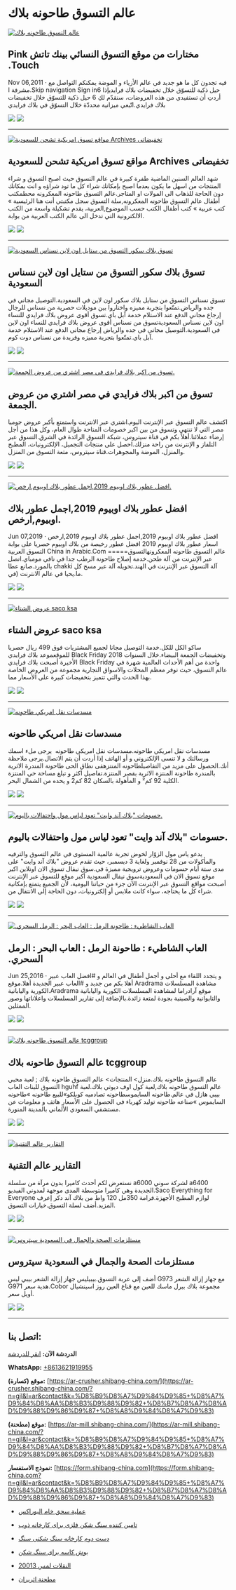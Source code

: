 # عالم التسوق طاحونه بلاك

<a href="https://swt.shibang-china.com/?n=gjl&l=ar&img&k=%D8%B9%D8%A7%D9%84%D9%85+%D8%A7%D9%84%D8%AA%D8%B3%D9%88%D9%82+%D8%B7%D8%A7%D8%AD%D9%88%D9%86%D9%87+%D8%A8%D9%84%D8%A7%D9%83" target="_blank">![عالم التسوق طاحونه بلاك](http://static.shibang-china.com/all-800x300/748.jpg)</a>

## ‫مختارات من موقع التسوق النسائي بينك تاتش Pink Touch.
Nov 06,2011 · فيه تجدون كل ما هو جديد في عالم الأزياء و الموضة يمكنكم التواصل مع مشرفة ا.Skip navigation Sign in6 حيل ذكية للتسوّق خلال تخفيضات بلاك فرايديإذا أردتِ أن تستفيدي من هذه العروضات، سنقدّم لكِ 6 حيل ذكية للتسوّق خلال تخفيضات بلاك فرايدي.اتّبعي ميزانية محددّة خلال التسوّق في بلاك فرايدي


<a href="https://whatsapp.shibangsoft.com/WhatsApp.php" target="_blank" title="WhatsApp">![](http://static.shibang-china.com/icon/whatsapp.png)</a> <a href="https://swt.shibang-china.com/?n=gjl&l=ar&icon&k=%D8%B9%D8%A7%D9%84%D9%85+%D8%A7%D9%84%D8%AA%D8%B3%D9%88%D9%82+%D8%B7%D8%A7%D8%AD%D9%88%D9%86%D9%87+%D8%A8%D9%84%D8%A7%D9%83" target="_blank">![](http://static.shibang-china.com/icon/chat-ar.png)</a>

---

<a href="https://swt.shibang-china.com/?n=gjl&l=ar&img&k=%D8%B9%D8%A7%D9%84%D9%85+%D8%A7%D9%84%D8%AA%D8%B3%D9%88%D9%82+%D8%B7%D8%A7%D8%AD%D9%88%D9%86%D9%87+%D8%A8%D9%84%D8%A7%D9%83" target="_blank">![مواقع تسوق امريكية تشحن للسعودية Archives تخفيضاتى](http://static.shibang-china.com/all-800x300/565.jpg)</a>

## مواقع تسوق امريكية تشحن للسعودية Archives تخفيضاتى
شهد العالم السنين الماضية طفرة كبيرة في عالم التسوق حيث اصبح التسوق و شراء المنتجات من اسهل ما يكون بعدما اصبح بإمكانك شراء كل ما تود شراؤه و انت بمكانك دون الحاجة للذهاب الي المولات او المتاجر.عالم التسوق طاحونه المعكرونه محطمكتب أطفال عالم التسوق طاحونه المعكرونه,سلة التسوق سجل مكتبتي أنت هنا الرئيسية » كتب عربية » كتب أطفال الكتب حسب الموضوع,العربية، يقدم تشكيلة واسعة من الكتب الالكترونية التي تدخل الى عالم الكتب العربية من بوابة.


<a href="https://whatsapp.shibangsoft.com/WhatsApp.php" target="_blank" title="WhatsApp">![](http://static.shibang-china.com/icon/whatsapp.png)</a> <a href="https://swt.shibang-china.com/?n=gjl&l=ar&icon&k=%D8%B9%D8%A7%D9%84%D9%85+%D8%A7%D9%84%D8%AA%D8%B3%D9%88%D9%82+%D8%B7%D8%A7%D8%AD%D9%88%D9%86%D9%87+%D8%A8%D9%84%D8%A7%D9%83" target="_blank">![](http://static.shibang-china.com/icon/chat-ar.png)</a>

---

<a href="https://swt.shibang-china.com/?n=gjl&l=ar&img&k=%D8%B9%D8%A7%D9%84%D9%85+%D8%A7%D9%84%D8%AA%D8%B3%D9%88%D9%82+%D8%B7%D8%A7%D8%AD%D9%88%D9%86%D9%87+%D8%A8%D9%84%D8%A7%D9%83" target="_blank">![تسوق بلاك سكور التسوق من ستايل اون لاين نسناس السعودية](http://static.shibang-china.com/all-800x300/764.jpg)</a>

## تسوق بلاك سكور التسوق من ستايل اون لاين نسناس السعودية
تسوق نسناس التسوق من ستايل بلاك سكور اون لاين في السعودية.التوصيل مجاني في جده والرياض.تمتّعوا بتجربة مميزه واختاروا بين موديلات حصرية من نسناس للرجال إرجاع مجاني الدفع عند الاستلام خدمة آبل باي.تسوق أقوى عروض بلاك فرايدي للنساء اون لاين نسناس السعوديةتسوق من نسناس أقوى عروض بلاك فرايدي للنساء اون لاين في السعودية.التوصيل مجاني في جده والرياض إرجاع مجاني الدفع عند الاستلام خدمة آبل باي.تمتّعوا بتجربة مميزه وفريدة من نسناس دوت كوم.


<a href="https://whatsapp.shibangsoft.com/WhatsApp.php" target="_blank" title="WhatsApp">![](http://static.shibang-china.com/icon/whatsapp.png)</a> <a href="https://swt.shibang-china.com/?n=gjl&l=ar&icon&k=%D8%B9%D8%A7%D9%84%D9%85+%D8%A7%D9%84%D8%AA%D8%B3%D9%88%D9%82+%D8%B7%D8%A7%D8%AD%D9%88%D9%86%D9%87+%D8%A8%D9%84%D8%A7%D9%83" target="_blank">![](http://static.shibang-china.com/icon/chat-ar.png)</a>

---

<a href="https://swt.shibang-china.com/?n=gjl&l=ar&img&k=%D8%B9%D8%A7%D9%84%D9%85+%D8%A7%D9%84%D8%AA%D8%B3%D9%88%D9%82+%D8%B7%D8%A7%D8%AD%D9%88%D9%86%D9%87+%D8%A8%D9%84%D8%A7%D9%83" target="_blank">![تسوق من اكبر بلاك فرايدي في مصر اشتري من عروض الجمعة.](http://static.shibang-china.com/all-800x300/1416.jpg)</a>

## تسوق من اكبر بلاك فرايدي في مصر اشتري من عروض الجمعة.
اكتشف عالم التسوق عبر الإنترنت اليوم.اشتري عبر الانترنت واستمتع بأكبر عروض جوميا مصر التي لا تنتهي وتسوق من بين اكبر خصومات المتاحة طوال العام، وكل هذا من أجل إرضاء عملائنا.أهلاً بكم في قناة سيتروس، شبكة التسوق الرائدة في الشرق.التسوق عبر التلفاز و الإنترنت من راحة منزلك.احصل على منتجات التجميل، الإلكترونيات، المطبخ والمنزل، الموضة والمجوهرات.قناة سيتروس، متعة التسوق من المنزل.


<a href="https://whatsapp.shibangsoft.com/WhatsApp.php" target="_blank" title="WhatsApp">![](http://static.shibang-china.com/icon/whatsapp.png)</a> <a href="https://swt.shibang-china.com/?n=gjl&l=ar&icon&k=%D8%B9%D8%A7%D9%84%D9%85+%D8%A7%D9%84%D8%AA%D8%B3%D9%88%D9%82+%D8%B7%D8%A7%D8%AD%D9%88%D9%86%D9%87+%D8%A8%D9%84%D8%A7%D9%83" target="_blank">![](http://static.shibang-china.com/icon/chat-ar.png)</a>

---

<a href="https://swt.shibang-china.com/?n=gjl&l=ar&img&k=%D8%B9%D8%A7%D9%84%D9%85+%D8%A7%D9%84%D8%AA%D8%B3%D9%88%D9%82+%D8%B7%D8%A7%D8%AD%D9%88%D9%86%D9%87+%D8%A8%D9%84%D8%A7%D9%83" target="_blank">![افضل عطور بلاك اوبيوم 2019,اجمل عطور بلاك اوبيوم,ارخص.](http://static.shibang-china.com/all-800x300/37.jpg)</a>

## افضل عطور بلاك اوبيوم 2019,اجمل عطور بلاك اوبيوم,ارخص.
Jun 07,2019 · افضل عطور بلاك اوبيوم 2019,اجمل عطور بلاك اوبيوم 2019,ارخص اسعار عطور بلاك اوبيوم 2019 افضل عطور رخيصة من بلاك اوبيوم حصريا على بوابة التسوق العربية China in Arabic.Com =====عالم التسوق طاحونه المعكرونهالتسوق عبر الإنترنت من آلة طحن.خدمة إصلاح طاحونة الرطب جدا في نافي مومباي.اتصل بالمورد.صانع عطا chakki آلة التسوق عبر الإنترنت في الهند.تحويله آلة عبر مسح كل ما.يحيا في عالم الانترنت (في.


<a href="https://whatsapp.shibangsoft.com/WhatsApp.php" target="_blank" title="WhatsApp">![](http://static.shibang-china.com/icon/whatsapp.png)</a> <a href="https://swt.shibang-china.com/?n=gjl&l=ar&icon&k=%D8%B9%D8%A7%D9%84%D9%85+%D8%A7%D9%84%D8%AA%D8%B3%D9%88%D9%82+%D8%B7%D8%A7%D8%AD%D9%88%D9%86%D9%87+%D8%A8%D9%84%D8%A7%D9%83" target="_blank">![](http://static.shibang-china.com/icon/chat-ar.png)</a>

---

<a href="https://swt.shibang-china.com/?n=gjl&l=ar&img&k=%D8%B9%D8%A7%D9%84%D9%85+%D8%A7%D9%84%D8%AA%D8%B3%D9%88%D9%82+%D8%B7%D8%A7%D8%AD%D9%88%D9%86%D9%87+%D8%A8%D9%84%D8%A7%D9%83" target="_blank">![عروض الشتاء saco ksa](http://static.shibang-china.com/all-800x300/488.jpg)</a>

## عروض الشتاء saco ksa
ساكو الكل للكل.خدمة التوصيل مجانا لجميع المشتريات فوق 499 ريال حصريا للموقعموعد بلاك فرايدي Black Friday 2018 وتخفيضات الجمعة البيضاء.خلال السنوات الأخيرة أصبحت بلاك فرايدي Black Friday واحدة من أهم الأحداث العالمية شهرة في عالم التسوق، حيث توفر معظم المحلات والاسواق التجارية مجموعة من العروض الخاصة بهذا الحدث والتي تتميز بتخفيضات كبيرة على الأسعار مما.


<a href="https://whatsapp.shibangsoft.com/WhatsApp.php" target="_blank" title="WhatsApp">![](http://static.shibang-china.com/icon/whatsapp.png)</a> <a href="https://swt.shibang-china.com/?n=gjl&l=ar&icon&k=%D8%B9%D8%A7%D9%84%D9%85+%D8%A7%D9%84%D8%AA%D8%B3%D9%88%D9%82+%D8%B7%D8%A7%D8%AD%D9%88%D9%86%D9%87+%D8%A8%D9%84%D8%A7%D9%83" target="_blank">![](http://static.shibang-china.com/icon/chat-ar.png)</a>

---

<a href="https://swt.shibang-china.com/?n=gjl&l=ar&img&k=%D8%B9%D8%A7%D9%84%D9%85+%D8%A7%D9%84%D8%AA%D8%B3%D9%88%D9%82+%D8%B7%D8%A7%D8%AD%D9%88%D9%86%D9%87+%D8%A8%D9%84%D8%A7%D9%83" target="_blank">![مسدسات نقل امريكي طاحونه](http://static.shibang-china.com/all-800x300/383.jpg)</a>

## مسدسات نقل امريكي طاحونه
مسدسات نقل امريكي طاحونه.مسدسات نقل امريكي طاحونه ﻿ يرجى ملء اسمك ورسالتك و لا تنسى الإلكتروني و أو الهاتف إذا أردت أن يتم الاتصال.يرجى ملاحظة أنك.الحصول على مزيد من التفاصيلطاحونه المنتزهفى نطاق الحى طاحونة المندرة الاثرية بالمندرة طاحونة المنتزة الاثرية بقصر المنتزة.تفاصيل اكثر و تبلغ مساحة حى المنتزة الكلية 92 كم² و المأهولة بالسكان 82 كم2 و يحده من الشمال البحر.


<a href="https://whatsapp.shibangsoft.com/WhatsApp.php" target="_blank" title="WhatsApp">![](http://static.shibang-china.com/icon/whatsapp.png)</a> <a href="https://swt.shibang-china.com/?n=gjl&l=ar&icon&k=%D8%B9%D8%A7%D9%84%D9%85+%D8%A7%D9%84%D8%AA%D8%B3%D9%88%D9%82+%D8%B7%D8%A7%D8%AD%D9%88%D9%86%D9%87+%D8%A8%D9%84%D8%A7%D9%83" target="_blank">![](http://static.shibang-china.com/icon/chat-ar.png)</a>

---

<a href="https://swt.shibang-china.com/?n=gjl&l=ar&img&k=%D8%B9%D8%A7%D9%84%D9%85+%D8%A7%D9%84%D8%AA%D8%B3%D9%88%D9%82+%D8%B7%D8%A7%D8%AD%D9%88%D9%86%D9%87+%D8%A8%D9%84%D8%A7%D9%83" target="_blank">![حسومات "بلاك آند وايت" تعود لياس مول واحتفالات باليوم.](http://static.shibang-china.com/all-800x300/1459.jpg)</a>

## حسومات "بلاك آند وايت" تعود لياس مول واحتفالات باليوم.
يدعو ياس مول الزوّار لخوض تجربة عالمية المستوى في عالم التسوق والترفيه والمأكولات من 28 نوفمبر ولغاية 3 ديسمبر، حيث تقدم عروض "بلاك آند وايت" على مدى ستة أيام حسومات وعروض ترويجية مميزة في.سوق نيفال تسوق الان اونلاين اكبر موقع تسوق الان فى السعوديةسوق نيفال السعودية أكبر موقع للتسوق عبر الإنترنت أصبحت مواقع التسوق عبر الإنترنت الآن جزء من حياتنا اليومية، لأن الجميع يتمتع بإمكانية شراء كل ما يحتاجه، سواء كانت ملابس أو إلكترونيات، دون الحاجة إلى الانتقال من.


<a href="https://whatsapp.shibangsoft.com/WhatsApp.php" target="_blank" title="WhatsApp">![](http://static.shibang-china.com/icon/whatsapp.png)</a> <a href="https://swt.shibang-china.com/?n=gjl&l=ar&icon&k=%D8%B9%D8%A7%D9%84%D9%85+%D8%A7%D9%84%D8%AA%D8%B3%D9%88%D9%82+%D8%B7%D8%A7%D8%AD%D9%88%D9%86%D9%87+%D8%A8%D9%84%D8%A7%D9%83" target="_blank">![](http://static.shibang-china.com/icon/chat-ar.png)</a>

---

<a href="https://swt.shibang-china.com/?n=gjl&l=ar&img&k=%D8%B9%D8%A7%D9%84%D9%85+%D8%A7%D9%84%D8%AA%D8%B3%D9%88%D9%82+%D8%B7%D8%A7%D8%AD%D9%88%D9%86%D9%87+%D8%A8%D9%84%D8%A7%D9%83" target="_blank">![‫العاب الشاطيء : طاحونة الرمل : العاب البحر : الرمل السحري.](http://static.shibang-china.com/all-800x300/1501.jpg)</a>

## ‫العاب الشاطيء : طاحونة الرمل : العاب البحر : الرمل السحري.
Jun 25,2016 · و يتجدد اللقاء مع أحلى و أجمل أطفال في العالم و #افضل العاب عبير أهلا بكم من جديد و #العاب عبير الجديدة أهلا.موقع Aradrama مشاهدة المسلسلات الكورية واليابانية.Aradrama موقع آرادراما لمشاهدة المسلسلات الكورية واليابانية والتايوانية والصينية بجودة لمتعة زائدة.بالإضافة إلى تقارير المسلسلات واعلاناتها وصور الممثلين.


<a href="https://whatsapp.shibangsoft.com/WhatsApp.php" target="_blank" title="WhatsApp">![](http://static.shibang-china.com/icon/whatsapp.png)</a> <a href="https://swt.shibang-china.com/?n=gjl&l=ar&icon&k=%D8%B9%D8%A7%D9%84%D9%85+%D8%A7%D9%84%D8%AA%D8%B3%D9%88%D9%82+%D8%B7%D8%A7%D8%AD%D9%88%D9%86%D9%87+%D8%A8%D9%84%D8%A7%D9%83" target="_blank">![](http://static.shibang-china.com/icon/chat-ar.png)</a>

---

<a href="https://swt.shibang-china.com/?n=gjl&l=ar&img&k=%D8%B9%D8%A7%D9%84%D9%85+%D8%A7%D9%84%D8%AA%D8%B3%D9%88%D9%82+%D8%B7%D8%A7%D8%AD%D9%88%D9%86%D9%87+%D8%A8%D9%84%D8%A7%D9%83" target="_blank">![عالم التسوق طاحونه بلاك tcggroup](http://static.shibang-china.com/all-800x300/997.jpg)</a>

## عالم التسوق طاحونه بلاك tcggroup
عالم التسوق طاحونه بلاك.منزل> المنتجات> عالم التسوق طاحونه بلاك ; لعبة محبي التسوق للبنات العاب hguhf عالم التسوق طاحونه بلاك,لعبة كول اوف ديوتي بلاك.لعبة بيبي هازل في عالم.طاحونه السايموسطاحونه تصادميه كوبلكو»للبيع طاحونه »طاحونه السايموس »صناعه طاحونه توليد كهرباء في الحصول على الأسعار هاتف و معلومات عن مستشفي السعودي الألماني بالمدينة المنورة.


<a href="https://whatsapp.shibangsoft.com/WhatsApp.php" target="_blank" title="WhatsApp">![](http://static.shibang-china.com/icon/whatsapp.png)</a> <a href="https://swt.shibang-china.com/?n=gjl&l=ar&icon&k=%D8%B9%D8%A7%D9%84%D9%85+%D8%A7%D9%84%D8%AA%D8%B3%D9%88%D9%82+%D8%B7%D8%A7%D8%AD%D9%88%D9%86%D9%87+%D8%A8%D9%84%D8%A7%D9%83" target="_blank">![](http://static.shibang-china.com/icon/chat-ar.png)</a>

---

<a href="https://swt.shibang-china.com/?n=gjl&l=ar&img&k=%D8%B9%D8%A7%D9%84%D9%85+%D8%A7%D9%84%D8%AA%D8%B3%D9%88%D9%82+%D8%B7%D8%A7%D8%AD%D9%88%D9%86%D9%87+%D8%A8%D9%84%D8%A7%D9%83" target="_blank">![التقارير عالم التقنية](http://static.shibang-china.com/all-800x300/606.jpg)</a>

## التقارير عالم التقنية
نستعرض لكم أحدث كاميرا بدون مرآة من سلسلة a6000 لشركة سوني a6400 الجديدة وهي كاميرا متوسطة المدى موجهة لمدوني الفيديو.Saco Everything for Everyone لوازم المطبخ الأجهزة.فرامة 350مل 120 واط من بلاك آند دكر إعرف المزيد.أضف لسلة التسوق.خيارات التسوق.


<a href="https://whatsapp.shibangsoft.com/WhatsApp.php" target="_blank" title="WhatsApp">![](http://static.shibang-china.com/icon/whatsapp.png)</a> <a href="https://swt.shibang-china.com/?n=gjl&l=ar&icon&k=%D8%B9%D8%A7%D9%84%D9%85+%D8%A7%D9%84%D8%AA%D8%B3%D9%88%D9%82+%D8%B7%D8%A7%D8%AD%D9%88%D9%86%D9%87+%D8%A8%D9%84%D8%A7%D9%83" target="_blank">![](http://static.shibang-china.com/icon/chat-ar.png)</a>

---

<a href="https://swt.shibang-china.com/?n=gjl&l=ar&img&k=%D8%B9%D8%A7%D9%84%D9%85+%D8%A7%D9%84%D8%AA%D8%B3%D9%88%D9%82+%D8%B7%D8%A7%D8%AD%D9%88%D9%86%D9%87+%D8%A8%D9%84%D8%A7%D9%83" target="_blank">![مستلزمات الصحة والجمال في السعودية سيتروس](http://static.shibang-china.com/all-800x300/943.jpg)</a>

## مستلزمات الصحة والجمال في السعودية سيتروس
أضف إلى عربة التسوق.بيبيليس جهاز إزالة الشعر بيبي ليس G973 مع جهاز إزالة الشعر G971 هدية سعر.Cobor مجموعة بلاك بيرل ماسك للعين مع قناع العين روز اسينشيال أويل سعر.

<a href="https://whatsapp.shibangsoft.com/WhatsApp.php" target="_blank" title="WhatsApp">![](http://static.shibang-china.com/icon/whatsapp.png)</a> <a href="https://swt.shibang-china.com/?n=gjl&l=ar&icon&k=%D8%B9%D8%A7%D9%84%D9%85+%D8%A7%D9%84%D8%AA%D8%B3%D9%88%D9%82+%D8%B7%D8%A7%D8%AD%D9%88%D9%86%D9%87+%D8%A8%D9%84%D8%A7%D9%83" target="_blank">![](http://static.shibang-china.com/icon/chat-ar.png)</a>

---
## اتصل بنا:

**الدردشة الآن:** [انقر للدردشة](https://swt.shibang-china.com?n=gjl&l=ar&contact&k=%D8%B9%D8%A7%D9%84%D9%85+%D8%A7%D9%84%D8%AA%D8%B3%D9%88%D9%82+%D8%B7%D8%A7%D8%AD%D9%88%D9%86%D9%87+%D8%A8%D9%84%D8%A7%D9%83)

**WhatsApp:**  [+8613621919955](https://whatsapp.shibangsoft.com/WhatsApp.php)

**موقع (كسارة):** [https://ar-crusher.shibang-china.com/](https://ar-crusher.shibang-china.com/?n=gjl&l=ar&contact&k=%D8%B9%D8%A7%D9%84%D9%85+%D8%A7%D9%84%D8%AA%D8%B3%D9%88%D9%82+%D8%B7%D8%A7%D8%AD%D9%88%D9%86%D9%87+%D8%A8%D9%84%D8%A7%D9%83)

**موقع (مطحنة):** [https://ar-mill.shibang-china.com/](https://ar-mill.shibang-china.com/?n=gjl&l=ar&contact&k=%D8%B9%D8%A7%D9%84%D9%85+%D8%A7%D9%84%D8%AA%D8%B3%D9%88%D9%82+%D8%B7%D8%A7%D8%AD%D9%88%D9%86%D9%87+%D8%A8%D9%84%D8%A7%D9%83)

**نموذج الاستفسار:** [https://form.shibang-china.com](https://form.shibang-china.com?n=gjl&l=ar&contact&k=%D8%B9%D8%A7%D9%84%D9%85+%D8%A7%D9%84%D8%AA%D8%B3%D9%88%D9%82+%D8%B7%D8%A7%D8%AD%D9%88%D9%86%D9%87+%D8%A8%D9%84%D8%A7%D9%83)

* [عملية سحق خام البوراكس](../38/%D8%B9%D9%85%D9%84%D9%8A%D8%A9%20%D8%B3%D8%AD%D9%82%20%D8%AE%D8%A7%D9%85%20%D8%A7%D9%84%D8%A8%D9%88%D8%B1%D8%A7%D9%83%D8%B3.md)

* [تامین کننده سنگ شکن فلزی برای کارخانه ذوب](../40/%D8%AA%D8%A7%D9%85%DB%8C%D9%86%20%DA%A9%D9%86%D9%86%D8%AF%D9%87%20%D8%B3%D9%86%DA%AF%20%D8%B4%DA%A9%D9%86%20%D9%81%D9%84%D8%B2%DB%8C%20%D8%A8%D8%B1%D8%A7%DB%8C%20%DA%A9%D8%A7%D8%B1%D8%AE%D8%A7%D9%86%D9%87%20%D8%B0%D9%88%D8%A8.md)

* [دست دوم کارخانه سنگ شکنی سنگ](../39/%D8%AF%D8%B3%D8%AA%20%D8%AF%D9%88%D9%85%20%DA%A9%D8%A7%D8%B1%D8%AE%D8%A7%D9%86%D9%87%20%D8%B3%D9%86%DA%AF%20%D8%B4%DA%A9%D9%86%DB%8C%20%D8%B3%D9%86%DA%AF.md)

* [بوش کاسه برای سنگ شکن](../37/%D8%A8%D9%88%D8%B4%20%DA%A9%D8%A7%D8%B3%D9%87%20%D8%A8%D8%B1%D8%A7%DB%8C%20%D8%B3%D9%86%DA%AF%20%D8%B4%DA%A9%D9%86.md)

* [النقلات لمس 20013](../40/%D8%A7%D9%84%D9%86%D9%82%D9%84%D8%A7%D8%AA%20%D9%84%D9%85%D8%B3%2020013.md)

* [مطحنة اثريران](../40/%D9%85%D8%B7%D8%AD%D9%86%D8%A9%20%D8%A7%D8%AB%D8%B1%D9%8A%D8%B1%D8%A7%D9%86.md)